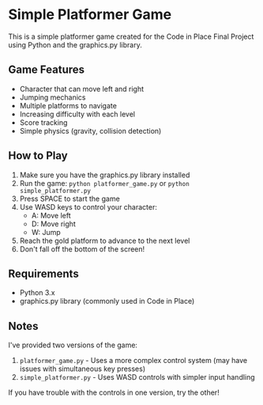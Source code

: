 # Simple Platformer Game

This is a simple platformer game created for the Code in Place Final Project using Python and the graphics.py library.

## Game Features

- Character that can move left and right
- Jumping mechanics
- Multiple platforms to navigate
- Increasing difficulty with each level
- Score tracking
- Simple physics (gravity, collision detection)

## How to Play

1. Make sure you have the graphics.py library installed
2. Run the game: `python platformer_game.py` or `python simple_platformer.py`
3. Press SPACE to start the game
4. Use WASD keys to control your character:
   - A: Move left
   - D: Move right
   - W: Jump
5. Reach the gold platform to advance to the next level
6. Don't fall off the bottom of the screen!

## Requirements

- Python 3.x
- graphics.py library (commonly used in Code in Place)

## Notes

I've provided two versions of the game:

1. `platformer_game.py` - Uses a more complex control system (may have issues with simultaneous key presses)
2. `simple_platformer.py` - Uses WASD controls with simpler input handling

If you have trouble with the controls in one version, try the other!

